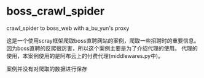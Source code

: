 # boss_crawl_spider
crawl_spider to boss_web with a_bu_yun's proxy

这是一个使用scray框架爬取boss直聘网站的案例，爬取一些招聘时的重要信息。
因为boss直聘的反爬很厉害，所以这个案例主要是为了介绍代理的使用。
代理的使用，本案例使用的是阿布云上的付费代理(middlewares.py中)。

案例并没有对爬取的数据进行保存
